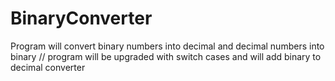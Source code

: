# BinaryConverter
Program will convert binary numbers into decimal and decimal numbers into binary
// program will be upgraded with switch cases and will add binary to decimal converter 
